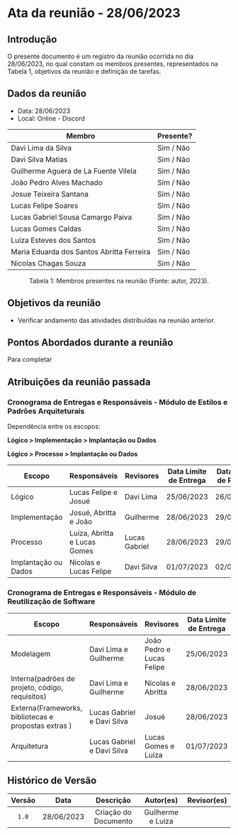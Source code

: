 # Ata da reunião - 28/06/2023

## Introdução

O presente documento é um registro da reunião ocorrida no dia 28/06/2023, no qual constam os membros presentes,
representados na Tabela 1, objetivos da reunião e definição de tarefas.

## Dados da reunião

- Data: 28/06/2023
- Local: Online - Discord

| Membro                                    | Presente? |
|-------------------------------------------|-----------|
| Davi Lima da Silva                        | Sim / Não |
| Davi Silva Matias                         | Sim / Não |
| Guilherme Aguera de La Fuente Vilela      | Sim / Não |
| João Pedro Alves Machado                  | Sim / Não |
| Josue Teixeira Santana                    | Sim / Não |
| Lucas Felipe Soares                       | Sim / Não |
| Lucas Gabriel Sousa Camargo Paiva         | Sim / Não |
| Lucas Gomes Caldas                        | Sim / Não |
| Luiza Esteves dos Santos                  | Sim / Não |
| Maria Eduarda dos Santos Abritta Ferreira | Sim / Não |
| Nicolas Chagas Souza                      | Sim / Não |

<div style="text-align: center">
<p> Tabela 1: Membros presentes na reunião (Fonte: autor, 2023). </p>
</div>

## Objetivos da reunião

- Verificar andamento das atividades distribuídas na reunião anterior.

## Pontos Abordados durante a reunião

Para completar

## Atribuições da reunião passada

### Cronograma de Entregas e Responsáveis - Módulo de Estilos e Padrões Arquiteturais

Dependência entre os escopos:

**Lógico > Implementação > Implantação ou Dados**

**Lógico > Processo > Implantação ou Dados**

| Escopo               | Responsáveis                  | Revisores     | Data Limite de Entrega | Data Limite de Revisão |
| -------------------- | ----------------------------- | ------------- | ---------------------- | ---------------------- |
| Lógico               | Lucas Felipe e Josué          | Davi Lima     | 25/06/2023             | 26/06/2023             |
| Implementação        | Josué, Abritta e João         | Guilherme     | 28/06/2023             | 29/06/2023             |
| Processo             | Luíza, Abritta  e Lucas Gomes | Lucas Gabriel | 28/06/2023             | 29/06/2023             |
| Implantação ou Dados | Nicolas e Lucas Felipe        | Davi Silva    | 01/07/2023             | 02/07/2023             |

### Cronograma de Entregas e Responsáveis - Módulo de Reutilização de Software

| Escopo                                               | Responsáveis               | Revisores                 | Data Limite de Entrega | Data Limite de Revisão |
| ---------------------------------------------------- | -------------------------- | ------------------------- | ---------------------- | ---------------------- |
| Modelagem                                            | Davi Lima e Guilherme      | João Pedro e Lucas Felipe | 25/06/2023             | 26/06/2023             |
| Interna(padrões de projeto, código, requisitos)      | Davi Lima e Guilherme      | Nicolas e Abritta         | 28/06/2023             | 29/06/2023             |
| Externa(Frameworks, bibliotecas e propostas extras ) | Lucas Gabriel e Davi Silva | Josué                     | 28/06/2023             | 29/06/2023             |
| Arquitetura                                          | Lucas Gabriel e Davi Silva | Lucas Gomes e Luíza       | 01/07/2023             | 02/07/2023             |

## Histórico de Versão

| Versão |    Data    |      Descrição       |      Autor(es)    | Revisor(es) |
| :----: | :--------: | :------------------: | :---------------: | :---------: |
| `1.0`  | 28/06/2023 | Criação do Documento | Guilherme e Luiza |             |
